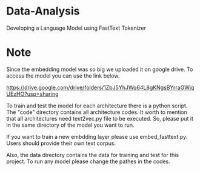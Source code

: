 # Data-Analysis
Developing a Language Model using FastText Tokenizer


# Note
Since the embedding model was so big we uploaded it on google drive. To access the model you can use the link below.


https://drive.google.com/drive/folders/1ZbJ5YhJWq64L8gKNgsBYrraGWjqUEzHO?usp=sharing


To train and test the model for each architecture there is a python script. The "code" directory contains all architecture codes. 
It worth to mention that all architectures need text2vec.py file to be executed. So, please put it in the same directory of the model you want to run.

If you want to train a new embdding layer please use embed_fasttext.py. Users should provide their own text corpus.

Also, the data directory contains the data for training and test for this project. 
To run any model please change the pathes in the codes.
